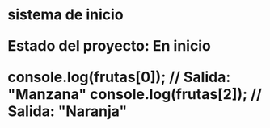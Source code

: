 <h1> sistema de inicio

Estado del proyecto: En inicio

console.log(frutas[0]); // Salida: "Manzana"
console.log(frutas[2]); // Salida: "Naranja"
